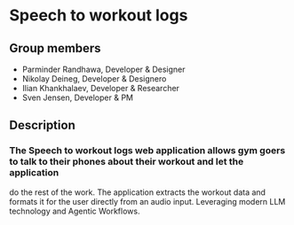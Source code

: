 # Speech to workout logs

## Group members
 - Parminder Randhawa, Developer & Designer
 - Nikolay Deineg, Developer & Designero 
 - Ilian Khankhalaev, Developer & Researcher
 - Sven Jensen, Developer & PM

## Description
### The Speech to workout logs web application allows gym goers to talk to their phones about their workout and let the application
do the rest of the work. The application extracts the workout data and formats it for the user directly from an audio input. Leveraging modern LLM technology and Agentic Workflows.
